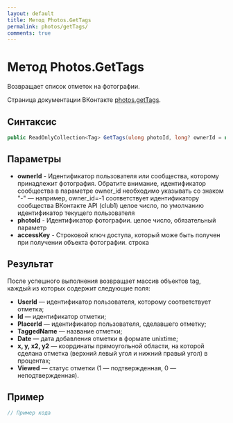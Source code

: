 ```yaml
---
layout: default
title: Метод Photos.GetTags
permalink: photos/getTags/
comments: true
---
```

# Метод Photos.GetTags
Возвращает список отметок на фотографии.

Страница документации ВКонтакте [photos.getTags](https://vk.com/dev/photos.getTags).
## Синтаксис
``` csharp
public ReadOnlyCollection<Tag> GetTags(ulong photoId, long? ownerId = null, string accessKey = null)
```

## Параметры
+ **ownerId** - Идентификатор пользователя или сообщества, которому принадлежит фотография. Обратите внимание, идентификатор сообщества в параметре owner_id необходимо указывать со знаком "-" — например, owner_id=-1 соответствует идентификатору сообщества ВКонтакте API (club1)  целое число, по умолчанию идентификатор текущего пользователя
+ **photoId** - Идентификатор фотографии. целое число, обязательный параметр
+ **accessKey** - Строковой ключ доступа, который може быть получен при получении объекта фотографии. строка

## Результат
После успешного выполнения возвращает массив объектов tag, каждый из которых содержит следующие поля: 

+ **UserId** — идентификатор пользователя, которому соответствует отметка; 
+ **Id** — идентификатор отметки; 
+ **PlacerId** — идентификатор пользователя, сделавшего отметку; 
+ **TaggedName** — название отметки; 
+ **Date** — дата добавления отметки в формате unixtime; 
+ **x, y, x2, y2** — координаты прямоугольной области, на которой сделана отметка (верхний левый угол и нижний правый угол) в процентах; 
+ **Viewed** — статус отметки (1 — подтвержденная, 0 — неподтвержденная).

## Пример
``` csharp
// Пример кода
```
